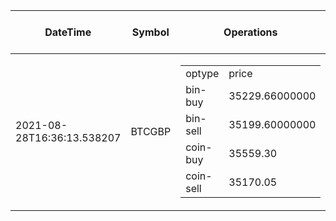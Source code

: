| DateTime | Symbol | Operations | what to do | profit-loss |
| ------------- | ------------- | ------------- | ------------- | ------------- | 
| 2021-08-28T16:36:13.538207| BTCGBP| <table><tr><td>optype</td><td>price</td></tr><tr><td>bin-buy</td><td>35229.66000000</td></tr><tr><td>bin-sell</td><td>35199.60000000</td></tr><tr><td>coin-buy</td><td>35559.30</td></tr><tr><td>coin-sell</td><td>35170.05</td></tr></table>| no-op| -59.61| 
